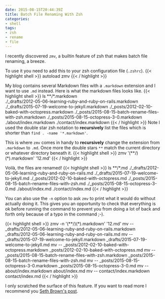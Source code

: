 ```yaml
---
date: 2015-08-15T20:44:39Z
title: Batch File Renaming With Zsh
categories:
- shell
tags:
- zsh
- rename
- file
---
```


I recently discovered `zmv`, a builtin feature of zsh that makes batch file renaming, a breeze. 

<!--more-->

To use it you need to add this to your zsh configuration file (`.zshrc`).
{{< highlight shell >}}
autoload zmv
{{< / highlight >}}

My blog contains several Markdown files with a `.markdown` extension and I want to use `.md` instead. Here is what the markdown files looks like.
{{< highlight shell >}}
ls **/*.markdown  
    ./_drafts/2012-05-06-learning-ruby-and-ruby-on-rails.markdown
    ./_drafts/2015-07-19-welcome-to-jekyll.markdown
    ./_posts/2012-02-10-baked-with-octopress.markdown
    ./_posts/2015-08-15-batch-rename-files-with-zsh.markdown
    ./_posts/2015-08-15-octopress-3-0.markdown
    ./about/index.markdown
    ./contact/index.markdown
{{< / highlight >}}
Note I used the double star zsh notation to __recursively__ list the files which is shorter than  `find . -name '*.markdown'`.

This is where `zmv` comes in handy to **recursively** change the extension from `.markdown` to `.md`. Once more the double stars `**` match the current directory or whatever directory beneath it.
{{< highlight shell >}}
zmv '(**/)(*).markdown' '$1$2.md'
{{< / highlight >}}


Voilà, the files are renamed!
{{< highlight shell >}}
ls **/*.md
    ./_drafts/2012-05-06-learning-ruby-and-ruby-on-rails.md
    ./_drafts/2015-07-19-welcome-to-jekyll.md
    ./_posts/2012-02-10-baked-with-octopress.md
    ./_posts/2015-08-15-batch-rename-files-with-zsh.md
    ./_posts/2015-08-15-octopress-3-0.md
    ./about/index.md
    ./contact/index.md
{{< / highlight >}}

You can also use the `-n` option to ask `zmv` to print what it would do without actually doing it. This gives you an opportunity to check that everything is ok before running the command to prevent you from doing a lot of back and forth only because of a typo in the command ;-).

{{< highlight shell >}}
zmv  -n '(**/)(*).markdown' '$1$2.md'
    mv -- _drafts/2012-05-06-learning-ruby-and-ruby-on-rails.markdown _drafts/2012-05-06-learning-ruby-and-ruby-on-rails.md
    mv -- _drafts/2015-07-19-welcome-to-jekyll.markdown _drafts/2015-07-19-welcome-to-jekyll.md
    mv -- _posts/2012-02-10-baked-with-octopress.markdown _posts/2012-02-10-baked-with-octopress.md
    mv -- _posts/2015-08-15-batch-rename-files-with-zsh.markdown _posts/2015-08-15-batch-rename-files-with-zsh.md
    mv -- _posts/2015-08-15-octopress-3-0.markdown _posts/2015-08-15-octopress-3-0.md
    mv -- about/index.markdown about/index.md
    mv -- contact/index.markdown contact/index.md
{{< / highlight >}}

I only scratched the surface of this feature. 
If you want to read more I recommend you [Seth Brown's post][source].

[source]: http://www.drbunsen.org/batch-file-renaming/
